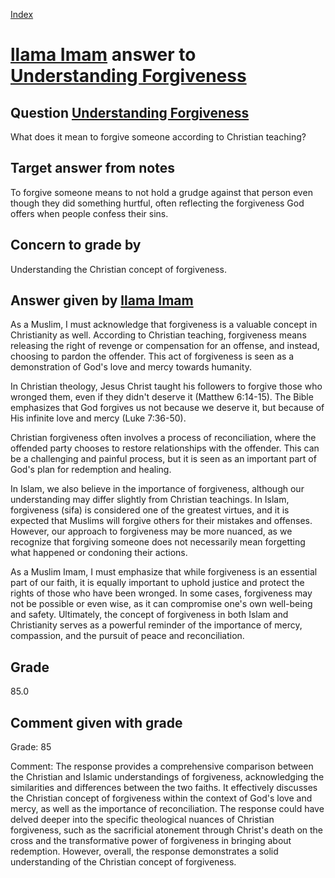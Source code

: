 
[Index](../../index.md)
# [llama Imam](../../answering_models/llama_Imam.md) answer to [Understanding Forgiveness](../../questions/Understanding_Forgiveness.md)

## Question [Understanding Forgiveness](../../questions/Understanding_Forgiveness.md)
What does it mean to forgive someone according to Christian teaching?

## Target answer from notes
To forgive someone means to not hold a grudge against that person even though they did something hurtful, often reflecting the forgiveness God offers when people confess their sins.

## Concern to grade by
Understanding the Christian concept of forgiveness.

## Answer given by [llama Imam](../../answering_models/llama_Imam.md)
As a Muslim, I must acknowledge that forgiveness is a valuable concept in Christianity as well. According to Christian teaching, forgiveness means releasing the right of revenge or compensation for an offense, and instead, choosing to pardon the offender. This act of forgiveness is seen as a demonstration of God's love and mercy towards humanity.

In Christian theology, Jesus Christ taught his followers to forgive those who wronged them, even if they didn't deserve it (Matthew 6:14-15). The Bible emphasizes that God forgives us not because we deserve it, but because of His infinite love and mercy (Luke 7:36-50).

Christian forgiveness often involves a process of reconciliation, where the offended party chooses to restore relationships with the offender. This can be a challenging and painful process, but it is seen as an important part of God's plan for redemption and healing.

In Islam, we also believe in the importance of forgiveness, although our understanding may differ slightly from Christian teachings. In Islam, forgiveness (sifa) is considered one of the greatest virtues, and it is expected that Muslims will forgive others for their mistakes and offenses. However, our approach to forgiveness may be more nuanced, as we recognize that forgiving someone does not necessarily mean forgetting what happened or condoning their actions.

As a Muslim Imam, I must emphasize that while forgiveness is an essential part of our faith, it is equally important to uphold justice and protect the rights of those who have been wronged. In some cases, forgiveness may not be possible or even wise, as it can compromise one's own well-being and safety. Ultimately, the concept of forgiveness in both Islam and Christianity serves as a powerful reminder of the importance of mercy, compassion, and the pursuit of peace and reconciliation.

## Grade
85.0

## Comment given with grade
Grade: 85

Comment: The response provides a comprehensive comparison between the Christian and Islamic understandings of forgiveness, acknowledging the similarities and differences between the two faiths. It effectively discusses the Christian concept of forgiveness within the context of God's love and mercy, as well as the importance of reconciliation. The response could have delved deeper into the specific theological nuances of Christian forgiveness, such as the sacrificial atonement through Christ's death on the cross and the transformative power of forgiveness in bringing about redemption. However, overall, the response demonstrates a solid understanding of the Christian concept of forgiveness.
